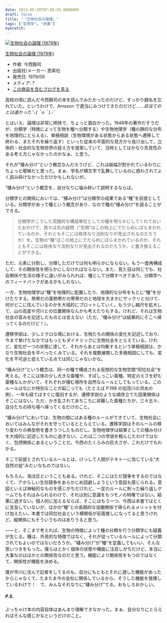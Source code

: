 ```yaml
---
date: 2013-05-20T07:05:55.0000000
draft: false
title: "『生物社会の論理』"
tags: ["生物学", "読書"]
eyecatch: 
---
```

<p><div class="hatena-asin-detail"><a href="http://www.amazon.co.jp/exec/obidos/ASIN/B000J8EXBK/bestylesnet-22/"><img src="http://d.hatena.ne.jp/images/hatena_aws.gif" class="hatena-asin-detail-image" alt="生物社会の論理 (1979年)" title="生物社会の論理 (1979年)"></a><div class="hatena-asin-detail-info"><p class="hatena-asin-detail-title"><a href="http://www.amazon.co.jp/exec/obidos/ASIN/B000J8EXBK/bestylesnet-22/">生物社会の論理 (1979年)</a></p><ul><li><span class="hatena-asin-detail-label">作者:</span> 今西錦司</li><li><span class="hatena-asin-detail-label">出版社/メーカー:</span> 思索社</li><li><span class="hatena-asin-detail-label">発売日:</span> 1979/09</li><li><span class="hatena-asin-detail-label">メディア:</span> ?</li><li><a href="http://d.hatena.ne.jp/asin/B000J8EXBK/bestylesnet-22" target="_blank">この商品を含むブログを見る</a></li></ul></div><div class="hatena-asin-detail-foot"></div></div></p><p>高校の頃に読んだ今西錦司の本を読んでみたかったのだけど、すっかり題名を忘れていた。というわけで、Amazon で適当にみつけてきたのだけど……<i>目当てのとは違かった＼(＾o＾)／</i></p><p>とはいえ、論理は非常に明快で、ちょっと面白かった。1948年の著作だそうだが、分類学（特徴によって生物を種へ分類する）や生物地理学（種の静的な分布を地理的にとらえる）、単極相説（生物環境がある状態からある状態へ遷移して終わる、またそれを繰り返す）といった従来の平面的な見方から抜け出して、立体的・社会的な生物世界の捉え方を提案していて、当時としてはかなり先見性のある考え方じゃなかったのかなぁ、と思う。</p><p>それが“棲み分け”という概念なんだろうけど、これは紙幅が割かれているわりにちょっと曖昧だと思った。まぁ、学名が横文字で乱舞しているのに惑わされてよく読み砕けなかっただけかもしれないが。</p><p>“棲み分け”という概念を、自分なりに噛み砕いて説明するならば。</p><p>分類学との関係においては、“棲み分け”は分類学の成果である“種”を前提としている。分類学があって種という概念があり、なので種の“棲み分け”を語ることができる。</p>

<blockquote>
<p>分類学がこうした究極的な構成単位としての種を明らかにしてくれておいたおかげで、我々は先の疑問（“生物”はこの地上にでたらめにばらまかれているのか、それともそこには秩序なり法則なりが見出されるのだろうか）を、生物の“種”はこの地上にでたらめにばらまかれているのか、それともそこには秩序なり法則なりが見出されるのだろうか、と書き換えることができる。</p>

</blockquote>
<p>ただ、元素に分割し、分類しただけでは何も明らかにならない。もう一度再構成して、その関係性を明らかにしなければならない。また、見た目は同じでも、社会関係や生活の様子に違いがみられれば、種として分類すべきであり、分類学へのフィードバックがあるかもしれない。</p><p>一方、生物地理学は“種”を地理的に配置したり、地理的な分布をもとに“種”を分けたりする。熱帯だの亜熱帯だの寒帯だのと地球を大まかにザックリと分けて、何がどこに住んでいるのかを大域的にプロットしていく。もう少し縮尺を拡大して、山の高度や河川との位置関係なんかも考えたりもする。けれど、それは生物社会の営みを記述したものとは言えない（ただ、“棲み分け”は結果的にそこへ帰ってくるのだけど！）。</p><p>遷移学説は、少しミクロな場における、生物たちの関係の変化を記述しており、今まで挙げたなかではもっともダイナミックに生物社会をとらえている。けれど、変化が一つの状態に達して、それからあとは均衡するという単極相説は、かなり生物社会を平べったくみている。それを複数展開した多極相説にしても、変化を不可逆と捉えている点では同じじゃないかな。</p><p>“棲み分け”という概念は、同一の種で構成される仮想的な生物空間“同位社会”を考える。そこには体の少し大きな亜種や、すばしっこい亜種、特定のえさを好む亜種なんかがいて、それぞれが棲む場所を自然なルールとしてもっている。このルールはなにか特別なことが起こっても（たとえば P.198 の加茂川の洪水の例）、一年も経てばすぐに復旧するが、遷移学説のような順序立てた因果関係はそこにはない。ただ、かき乱されてあちこちに非難した亜種たちが、三々五々、自分たちの持ち場へ帰ってくるだけのこと。</p><p>“棲み分け”においては、生物の間にはある種のルールができていて、生物社会においてはみんながそれを守っているととらえている。遷移学説はそのルールの移り変わりの典型例を書きうつしたものだし、生物地理学は結果としての棲み分けを大域的に記述したものに過ぎない。これは二つの学説を軽んじたわけではなく、包摂関係にあるということだ。今西のたくらみの巨大さが、これだけでもわかる。</p><p>そこで前提とされているルールとは、けっして人間がテキトーに信じている“大自然の掟”みたいなものではない。</p><p>もちろん、淘汰圧ということもある。けれど、そこにはただ競争をするのではなくて、アホらしい生存競争をあらかじめ回避しようという意図も感じられる。意図といえば神秘的なものを感じがちだけれど、一定のルールに則った繰り返しゲームでもそれはみられるわけで、それは別に意識をもつモノの特権ではない。結果に過ぎない。個人的に加えるならば、そこにはもう一つ、今西は本書ではとくに言及していないが、ほかの“種”との長期的な協働関係で得られるメリットを付け加えたい。本書では同位社会という横関係が前面推しになってると思うけれど、縦関係にもそういうものはありうると思う。</p><p>――と、そこまで考えれば、生物の特徴によって種の分類を行う分類学にも疑義が生じる。種は、外見的な特徴ではなく、それが従っているルールによって分類されてもよいのではないだろうか。“棲み分け”が“種”を定義してもいい、そんな思いつきをもった。僕らはとかく個体の状態や機能に注目しがちだけど、本当に大事なのはほかとの関係性なのだと思う。機能により関係性をもつのではなくて、関係性が機能を決める。</p><p>僕が市川に住んで記者をしてるのも、自分にもともとそれに適した機能があったからじゃなくて、たまたま今の会社に関係しているから、そうした機能を発揮しているわけで！　で、みんなそれなりに“棲み分け”てる。おもしろおかしい。</p>

<div class="section">
<h5>P.S.</h5>
<p>ぶっちゃけ本の内容自体はあんまり理解できなかった。まぁ、自分なりにとらえればそんな感じかなというだけのこと。</p>

</div>